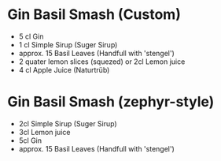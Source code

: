 # Gin Basil Smash (Custom)

- 5 cl Gin
- 1 cl Simple Sirup (Suger Sirup)
- approx. 15 Basil Leaves (Handfull with 'stengel')
- 2 quater lemon slices (squezed) or 2cl Lemon juice
- 4 cl Apple Juice (Naturtrüb)

# Gin Basil Smash (zephyr-style)

- 2cl Simple Sirup (Suger Sirup)
- 3cl Lemon juice
- 5cl Gin 
- approx. 15 Basil Leaves (Handfull with 'stengel')

